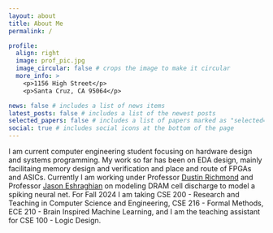 ```yaml
---
layout: about
title: About Me
permalink: /

profile:
  align: right
  image: prof_pic.jpg
  image_circular: false # crops the image to make it circular
  more_info: >
    <p>1156 High Street</p>
    <p>Santa Cruz, CA 95064</p>

news: false # includes a list of news items
latest_posts: false # includes a list of the newest posts
selected_papers: false # includes a list of papers marked as "selected={true}"
social: true # includes social icons at the bottom of the page
---
```


I am current computer engineering student focusing on hardware design and systems programming.
My work so far has been on EDA design, mainly facilitaing memory design and verification and place and route
of FPGAs and ASICs. Currently I am working under Professor [Dustin Richmond](https://www.dustinrichmond.com) and Professor [Jason Eshraghian](https://www.jasoneshraghian.com) on modeling DRAM cell discharge to model a spiking neural net. For Fall 2024 I am taking CSE 200 - Research and Teaching in Computer Science and Engineering, CSE 216 - Formal Methods, ECE 210 - Brain Inspired Machine Learning, and I am the teaching assistant for CSE 100 - Logic Design.

